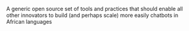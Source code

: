 A generic open source set of tools and practices that should enable all other innovators to build (and perhaps scale) more easily chatbots in African languages